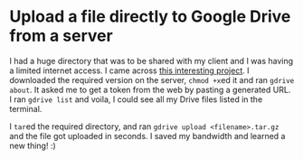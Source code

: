 # Upload a file directly to Google Drive from a server

I had a huge directory that was to be shared with my client and I was having a limited internet access. I came across [this interesting project](https://github.com/prasmussen/gdrive). I downloaded the required version on the server, `chmod +x`ed it and ran `gdrive about`. It asked me to get a token from the web by pasting a generated URL. I ran `gdrive list` and voila, I could see all my Drive files listed in the terminal.

I `tar`ed the required directory, and ran `gdrive upload <filename>.tar.gz` and the file got uploaded in seconds. I saved my bandwidth and learned a new thing! :)
